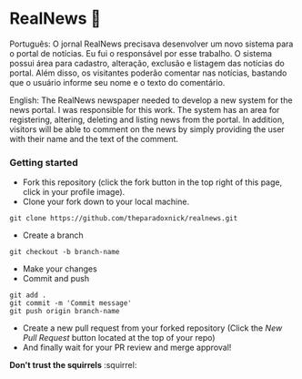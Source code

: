 # RealNews :newspaper:

Português: O jornal RealNews precisava desenvolver um novo sistema para o portal de notícias. Eu fui o responsável por esse trabalho. O sistema possui área para cadastro, alteração, exclusão e listagem das notícias do portal. Além disso, os visitantes poderão comentar nas notícias, bastando que o usuário informe seu nome e o texto do comentário.

English: The RealNews newspaper needed to develop a new system for the news portal. I was responsible for this work. The system has an area for registering, altering, deleting and listing news from the portal. In addition, visitors will be able to comment on the news by simply providing the user with their name and the text of the comment.

### Getting started

* Fork this repository (click the fork button in the top right of this page, click in your profile image).
* Clone your fork down to your local machine.

```
git clone https://github.com/theparadoxnick/realnews.git
```

* Create a branch

```
git checkout -b branch-name
```

* Make your changes
* Commit and push

```
git add .
git commit -m 'Commit message'
git push origin branch-name
```
* Create a new pull request from your forked repository (Click the _New Pull Request_ button located at the top of your repo)
* And finally wait for your PR review and merge approval!

**Don't trust the squirrels** :squirrel:
